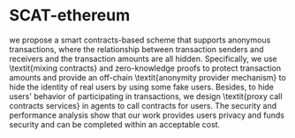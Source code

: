 # SCAT-ethereum
 we propose a smart contracts-based scheme that supports anonymous transactions, where the relationship between transaction senders and receivers and the transaction amounts are all hidden. Specifically, we use \textit{mixing contracts} and zero-knowledge proofs to protect transaction amounts and provide an off-chain \textit{anonymity provider mechanism} to hide the identity of  real users by using some fake users. Besides, to hide users' behavior of participating in transactions, we design \textit{proxy call contracts services} in agents to call contracts for users. The security and performance analysis show that our work provides users privacy and funds security and can be completed within an acceptable cost. 

